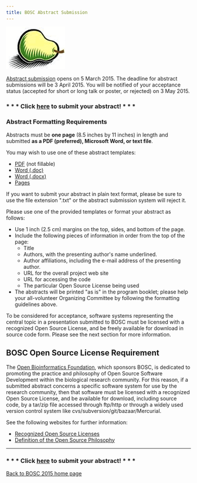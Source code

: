 ```yaml
---
title: BOSC Abstract Submission
---
```


![BOSC logo|link=BOSC\_2012](Pear.png "BOSC logo|link=BOSC_2012")

[Abstract submission](http://events.open-bio.org/BOSC2015/openconf.php)
opens on 5 March 2015. The deadline for abstract submissions will be 3
April 2015. You will be notified of your acceptance status (accepted for
short or long talk or poster, or rejected) on 3 May 2015.

### \* \* \* Click [here](http://events.open-bio.org/BOSC2015/openconf.php) to submit your abstract! \* \* \*

### Abstract Formatting Requirements

Abstracts must be **one page** (8.5 inches by 11 inches) in length and
submitted **as a PDF (preferred), Microsoft Word, or text file**.

You may wish to use one of these abstract templates:

-   [PDF](http://www.open-bio.org/wiki/File:BOSC2015-abstract-template.pdf)
    (not fillable)
-   [Word (.doc)](http://www.open-bio.org/bosc2015/bosc2015-abstract-example.doc)
-   [Word (.docx)](http://www.open-bio.org/bosc2015/bosc2015-abstract-example.docx)
-   [Pages](http://www.open-bio.org/bosc2015/bosc2015-abstract-example.pages)

If you want to submit your abstract in plain text format, please be sure
to use the file extension ".txt" or the abstract submission system will
reject it.

Please use one of the provided templates or format your abstract as
follows:

-   Use 1 inch (2.5 cm) margins on the top, sides, and bottom of
    the page.
-   Include the following pieces of information in order from the top of
    the page:
    -   Title
    -   Authors, with the presenting author's name underlined.
    -   Author affiliations, including the e-mail address of the
        presenting author.
    -   URL for the overall project web site
    -   URL for accessing the code
    -   The particular Open Source License being used
-   The abstracts will be printed "as is" in the program booklet; please
    help your all-volunteer Organizing Committee by following the
    formatting guidelines above.

To be considered for acceptance, software systems representing the
central topic in a presentation submitted to BOSC must be licensed with
a recognized Open Source License, and be freely available for download
in source code form. Please see the next section for more information.

BOSC Open Source License Requirement
------------------------------------

The [Open Bioinformatics Foundation](OBF "wikilink"), which sponsors
BOSC, is dedicated to promoting the practice and philosophy of Open
Source Software Development within the biological research community.
For this reason, if a submitted abstract concerns a specific software
system for use by the research community, then that software must be
licensed with a recognized Open Source License, and be available for
download, including source code, by a tar/zip file accessed through
ftp/http or through a widely used version control system like
cvs/subversion/git/bazaar/Mercurial.

See the following websites for further information:

-   [Recognized Open Source
    Licenses](http://www.opensource.org/licenses/)
-   [Definition of the Open Source
    Philosophy](http://www.opensource.org/docs/definition.php)

------------------------------------------------------------------------

### \* \* \* Click [here](http://events.open-bio.org/BOSC2015/openconf.php) to submit your abstract! \* \* \*

[Back to BOSC 2015 home page](BOSC_2015 "wikilink")
